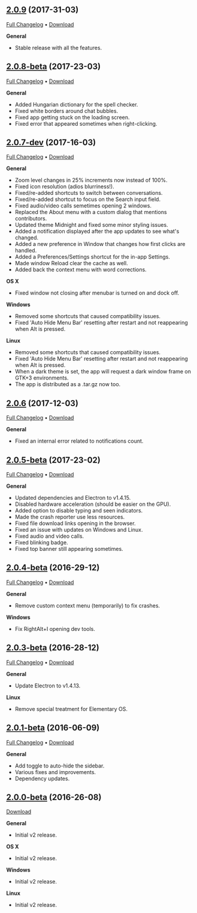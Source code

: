 ## [2.0.9](https://github.com/aluxian/Messenger-for-Desktop/tree/v2.0.9) (2017-31-03)

[Full Changelog](https://github.com/aluxian/Messenger-for-Desktop/compare/v2.0.8...v2.0.9) &bull; [Download](https://github.com/aluxian/Messenger-for-Desktop/releases/tag/v2.0.9)

**General**

- Stable release with all the features.

## [2.0.8-beta](https://github.com/aluxian/Messenger-for-Desktop/tree/v2.0.8) (2017-23-03)

[Full Changelog](https://github.com/aluxian/Messenger-for-Desktop/compare/v2.0.7...v2.0.8) &bull; [Download](https://github.com/aluxian/Messenger-for-Desktop/releases/tag/v2.0.8)

**General**

- Added Hungarian dictionary for the spell checker.
- Fixed white borders around chat bubbles.
- Fixed app getting stuck on the loading screen.
- Fixed error that appeared sometimes when right-clicking.

## [2.0.7-dev](https://github.com/aluxian/Messenger-for-Desktop/tree/v2.0.7) (2017-16-03)

[Full Changelog](https://github.com/aluxian/Messenger-for-Desktop/compare/v2.0.6...v2.0.7) &bull; [Download](https://github.com/aluxian/Messenger-for-Desktop/releases/tag/v2.0.7)

**General**

- Zoom level changes in 25% increments now instead of 100%.
- Fixed icon resolution (adios blurriness!).
- Fixed/re-added shortcuts to switch between conversations.
- Fixed/re-added shortcut to focus on the Search input field.
- Fixed audio/video calls semetimes opening 2 windows.
- Replaced the About menu with a custom dialog that mentions contributors.
- Updated theme Midnight and fixed some minor styling issues.
- Added a notification displayed after the app updates to see what's changed.
- Added a new preference in Window that changes how first clicks are handled.
- Added a Preferences/Settings shortcut for the in-app Settings.
- Made window Reload clear the cache as well.
- Added back the context menu with word corrections.

**OS X**

- Fixed window not closing after menubar is turned on and dock off.

**Windows**

- Removed some shortcuts that caused compatibility issues.
- Fixed 'Auto Hide Menu Bar' resetting after restart and not reappearing when Alt is pressed.

**Linux**

- Removed some shortcuts that caused compatibility issues.
- Fixed 'Auto Hide Menu Bar' resetting after restart and not reappearing when Alt is pressed.
- When a dark theme is set, the app will request a dark window frame on GTK+3 environments.
- The app is distributed as a .tar.gz now too.

## [2.0.6](https://github.com/aluxian/Messenger-for-Desktop/tree/v2.0.6) (2017-12-03)

[Full Changelog](https://github.com/aluxian/Messenger-for-Desktop/compare/v2.0.5...v2.0.6) &bull; [Download](https://github.com/aluxian/Messenger-for-Desktop/releases/tag/v2.0.6)

**General**

- Fixed an internal error related to notifications count.

## [2.0.5-beta](https://github.com/aluxian/Messenger-for-Desktop/tree/v2.0.5) (2017-23-02)

[Full Changelog](https://github.com/aluxian/Messenger-for-Desktop/compare/v2.0.4...v2.0.5) &bull; [Download](https://github.com/aluxian/Messenger-for-Desktop/releases/tag/v2.0.5)

**General**

- Updated dependencies and Electron to v1.4.15.
- Disabled hardware acceleration (should be easier on the GPU).
- Added option to disable typing and seen indicators.
- Made the crash reporter use less resources.
- Fixed file download links opening in the browser.
- Fixed an issue with updates on Windows and Linux.
- Fixed audio and video calls.
- Fixed blinking badge.
- Fixed top banner still appearing sometimes.

## [2.0.4-beta](https://github.com/aluxian/Messenger-for-Desktop/tree/v2.0.4) (2016-29-12)

[Full Changelog](https://github.com/aluxian/Messenger-for-Desktop/compare/v2.0.3...v2.0.4) &bull; [Download](https://github.com/aluxian/Messenger-for-Desktop/releases/tag/v2.0.4)

**General**

- Remove custom context menu (temporarily) to fix crashes.

**Windows**

- Fix RightAlt+I opening dev tools.

## [2.0.3-beta](https://github.com/aluxian/Messenger-for-Desktop/tree/v2.0.3) (2016-28-12)

[Full Changelog](https://github.com/aluxian/Messenger-for-Desktop/compare/v2.0.1...v2.0.3) &bull; [Download](https://github.com/aluxian/Messenger-for-Desktop/releases/tag/v2.0.3)

**General**

- Update Electron to v1.4.13.

**Linux**

- Remove special treatment for Elementary OS.

## [2.0.1-beta](https://github.com/aluxian/Messenger-for-Desktop/tree/v2.0.1) (2016-06-09)

[Full Changelog](https://github.com/aluxian/Messenger-for-Desktop/compare/v2.0.0...v2.0.1) &bull; [Download](https://github.com/aluxian/Messenger-for-Desktop/releases/tag/v2.0.1)

**General**

- Add toggle to auto-hide the sidebar.
- Various fixes and improvements.
- Dependency updates.

## [2.0.0-beta](https://github.com/aluxian/Messenger-for-Desktop/tree/v2.0.0) (2016-26-08)

[Download](https://github.com/aluxian/Messenger-for-Desktop/releases/tag/v2.0.0)

**General**

- Initial v2 release.

**OS X**

- Initial v2 release.

**Windows**

- Initial v2 release.

**Linux**

- Initial v2 release.
